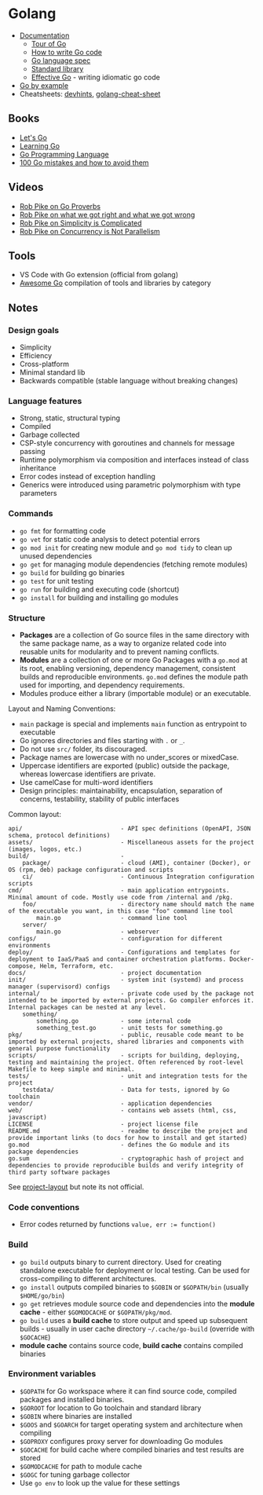 # Golang

- [Documentation](https://go.dev/doc/)
    - [Tour of Go](https://go.dev/tour/)
    - [How to write Go code](https://go.dev/doc/code)
    - [Go language spec](https://go.dev/ref/spec)
    - [Standard library](https://pkg.go.dev/std)
    - [Effective Go](https://go.dev/doc/effective_go) - writing idiomatic go code
- [Go by example](https://gobyexample.com)
- Cheatsheets: [devhints](https://devhints.io/go), [golang-cheat-sheet](https://github.com/a8m/golang-cheat-sheet)


## Books

- [Let's Go](https://lets-go.alexedwards.net)
- [Learning Go](https://www.amazon.com/Learning-Go-Idiomatic-Real-World-Programming/dp/1098139291/ref=sr_1_5?dib=eyJ2IjoiMSJ9.g7w_cTVkRCbXfYYfB-x4Qi8W6-S1J4wCKgbZwyAz3JbYJ0SZgypSLwea0pjRkPSKiyMz99CR4qkrlbcpd6qZn3usx8LSIAQlCg3PIzfUcby2aAJCjG5SsPmBK8lennI8xUVriAm6PhXGWFwNpQFr_mqlxMLzMmS4NTOkaR0CpOppgkJpxLdhospjzDIyV41QSSwgWEEI1jWUeTiJez_P6k1RzL1VksZl4Ttf9n22IwolNUi4plE-Yjig5CSm8rDCcyBwekrmyjzi_YQRYQXZXK3AafruQbsyktETu-G44GU.vy7CLtyITN1X4u8gwUcXSOfI8FOShyRgqMyUUH_pW-4&dib_tag=se&keywords=golang&qid=1755034148&sr=8-5)
- [Go Programming Language](https://www.amazon.com/Programming-Language-Addison-Wesley-Professional-Computing/dp/0134190440/ref=sr_1_1_sspa?dib=eyJ2IjoiMSJ9.g7w_cTVkRCbXfYYfB-x4Qi8W6-S1J4wCKgbZwyAz3JbYJ0SZgypSLwea0pjRkPSKiyMz99CR4qkrlbcpd6qZn3usx8LSIAQlCg3PIzfUcby2aAJCjG5SsPmBK8lennI8xUVriAm6PhXGWFwNpQFr_mqlxMLzMmS4NTOkaR0CpOppgkJpxLdhospjzDIyV41QSSwgWEEI1jWUeTiJez_P6k1RzL1VksZl4Ttf9n22IwolNUi4plE-Yjig5CSm8rDCcyBwekrmyjzi_YQRYQXZXK3AafruQbsyktETu-G44GU.vy7CLtyITN1X4u8gwUcXSOfI8FOShyRgqMyUUH_pW-4&dib_tag=se&keywords=golang&qid=1755034148&sr=8-1-spons&sp_csd=d2lkZ2V0TmFtZT1zcF9hdGY&psc=1)
- [100 Go mistakes and how to avoid them](https://www.amazon.com/100-Mistakes-How-Avoid-Them/dp/1617299596/ref=sr_1_7?dib=eyJ2IjoiMSJ9.g7w_cTVkRCbXfYYfB-x4Qi8W6-S1J4wCKgbZwyAz3JbYJ0SZgypSLwea0pjRkPSKiyMz99CR4qkrlbcpd6qZn3usx8LSIAQlCg3PIzfUcby2aAJCjG5SsPmBK8lennI8xUVriAm6PhXGWFwNpQFr_mqlxMLzMmS4NTOkaR0CpOppgkJpxLdhospjzDIyV41QSSwgWEEI1jWUeTiJez_P6k1RzL1VksZl4Ttf9n22IwolNUi4plE-Yjig5CSm8rDCcyBwekrmyjzi_YQRYQXZXK3AafruQbsyktETu-G44GU.vy7CLtyITN1X4u8gwUcXSOfI8FOShyRgqMyUUH_pW-4&dib_tag=se&keywords=golang&qid=1755034148&sr=8-7)

## Videos

- [Rob Pike on Go Proverbs](https://www.youtube.com/watch?v=PAAkCSZUG1c)
- [Rob Pike on what we got right and what we got wrong](https://www.youtube.com/watch?v=yE5Tpp2BSGw)
- [Rob Pike on Simplicity is Complicated](https://www.youtube.com/watch?v=rFejpH_tAHM)
- [Rob Pike on Concurrency is Not Parallelism](https://www.youtube.com/watch?v=oV9rvDllKEg)

## Tools

- VS Code with Go extension (official from golang)
- [Awesome Go](https://github.com/avelino/awesome-go) compilation of tools and libraries by category

## Notes

### Design goals

- Simplicity
- Efficiency
- Cross-platform
- Minimal standard lib
- Backwards compatible (stable language without breaking changes)

### Language features

- Strong, static, structural typing
- Compiled
- Garbage collected
- CSP-style concurrency with goroutines and channels for message passing
- Runtime polymorphism via composition and interfaces instead of class inheritance
- Error codes instead of exception handling
- Generics were introduced using parametric polymorphism with type parameters

### Commands

- `go fmt` for formatting code
- `go vet` for static code analysis to detect potential errors
- `go mod init` for creating new module and `go mod tidy` to clean up unused dependencies
- `go get` for managing module dependencies (fetching remote modules)
- `go build` for building go binaries
- `go test` for unit testing
- `go run` for building and executing code (shortcut)
- `go install` for building and installing go modules

### Structure

- **Packages** are a collection of Go source files in the same directory with the same package name, as a way to organize related code into reusable units for modularity and to prevent naming conflicts.
- **Modules** are a collection of one or more Go Packages with a `go.mod` at its root, enabling versioning, dependency management, consistent builds and reproducible environments.  `go.mod` defines the module path used for importing, and dependency requirements.
- Modules produce either a library (importable module) or an executable.

Layout and Naming Conventions:

- `main` package is special and implements `main` function as entrypoint to executable
- Go ignores directories and files starting with `.` or `_`.
- Do not use `src/` folder, its discouraged.
- Package names are lowercase with no under_scores or mixedCase.
- Uppercase identifiers are exported (public) outside the package, whereas lowercase identifiers are private.
- Use camelCase for multi-word identifiers
- Design principles: maintainability, encapsulation, separation of concerns, testability, stability of public interfaces


Common layout:

```text
api/                            - API spec definitions (OpenAPI, JSON schema, protocol definitions)
assets/                         - Miscellaneous assets for the project (images, logos, etc.)
build/                          - 
    package/                    - cloud (AMI), container (Docker), or OS (rpm, deb) package configuration and scripts
    ci/                         - Continuous Integration configuration scripts
cmd/                            - main application entrypoints. Minimal amount of code. Mostly use code from /internal and /pkg.
    foo/                        - directory name should match the name of the executable you want, in this case "foo" command line tool
        main.go                 - command line tool
    server/
        main.go                 - webserver
configs/                        - configuration for different environments
deploy/                         - Configurations and templates for deployment to IaaS/PaaS and container orchestration platforms. Docker-compose, Helm, Terraform, etc.
docs/                           - project documentation
init/                           - system init (systemd) and process manager (supervisord) configs 
internal/                       - private code used by the package not intended to be imported by external projects. Go compiler enforces it. Internal packages can be nested at any level.
    something/
        something.go            - some internal code
        something_test.go       - unit tests for something.go        
pkg/                            - public, reusable code meant to be imported by external projects, shared libraries and components with general purpose functionality
scripts/                        - scripts for building, deploying, testing and maintaining the project. Often referenced by root-level Makefile to keep simple and minimal.
tests/                          - unit and integration tests for the project
    testdata/                   - Data for tests, ignored by Go toolchain
vendor/                         - application dependencies
web/                            - contains web assets (html, css, javascript)
LICENSE                         - project license file
README.md                       - readme to describe the project and provide important links (to docs for how to install and get started)
go.mod                          - defines the Go module and its package dependencies
go.sum                          - cryptographic hash of project and dependencies to provide reproducible builds and verify integrity of third party software packages
```

See [project-layout](https://github.com/golang-standards/project-layout) but note its not official.


### Code conventions

- Error codes returned by functions `value, err := function()`


### Build

- `go build` outputs binary to current directory. Used for creating standalone executable for deployment or local testing. Can be used for cross-compiling to different architectures.
- `go install` outputs compiled binaries to `$GOBIN` or `$GOPATH/bin` (usually `$HOME/go/bin`)
- `go get` retrieves module source code and dependencies into the **module cache** - either `$GOMODCACHE` or `$GOPATH/pkg/mod`.
- `go build` uses a **build cache** to store output and speed up subsequent builds - usually in user cache directory `~/.cache/go-build` (override with `$GOCACHE`)
- **module cache** contains source code, **build cache** contains compiled binaries

### Environment variables

- `$GOPATH` for Go workspace where it can find source code, compiled packages and installed binaries.
- `$GOROOT` for location to Go toolchain and standard library
- `$GOBIN` where binaries are installed
- `$GOOS` and `$GOARCH` for target operating system and architecture when compiling
- `$GOPROXY` configures proxy server for downloading Go modules
- `$GOCACHE` for build cache where compiled binaries and test results are stored
- `$GOMODCACHE` for path to module cache
- `$GOGC` for tuning garbage collector
- Use `go env` to look up the value for these settings
